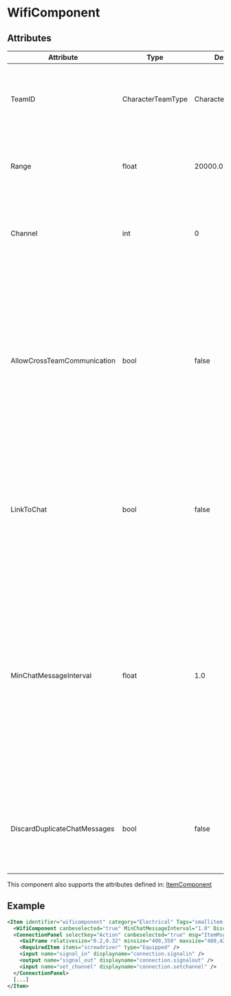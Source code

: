 # WifiComponent


## Attributes

| Attribute|Type|Default value|Description |
| ---|---|---|--- |
| TeamID|CharacterTeamType|CharacterTeamType.None|WiFi components can only communicate with components that have the same Team ID. |
| Range|float|20000.0|How close the recipient has to be to receive a signal from this WiFi component. |
| Channel|int|0|WiFi components can only communicate with components that use the same channel. |
| AllowCrossTeamCommunication|bool|false|Can the component communicate with wifi components in another team's submarine (e.g. enemy sub in Combat missions, respawn shuttle). Needs to be enabled on both the component transmitting the signal and the component receiving it. |
| LinkToChat|bool|false|If enabled, any signals received from another chat-linked wifi component are displayed as chat messages in the chatbox of the player holding the item. |
| MinChatMessageInterval|float|1.0|How many seconds have to pass between signals for a message to be displayed in the chatbox. Setting this to a very low value is not recommended, because it may cause an excessive amount of chat messages to be created if there are chat-linked wifi components that transmit a continuous signal. |
| DiscardDuplicateChatMessages|bool|false|If set to true, the component will only create chat messages when the received signal changes. |

This component also supports the attributes defined in: [ItemComponent](ItemComponent.md)


## Example
```xml
<Item identifier="wificomponent" category="Electrical" Tags="smallitem,signal" maxstacksize="8" cargocontaineridentifier="metalcrate" scale="0.5" impactsoundtag="impact_metal_light" isshootable="true">
  <WifiComponent canbeselected="true" MinChatMessageInterval="1.0" DiscardDuplicateChatMessages="true" />
  <ConnectionPanel selectkey="Action" canbeselected="true" msg="ItemMsgRewireScrewdriver" hudpriority="10">
    <GuiFrame relativesize="0.2,0.32" minsize="400,350" maxsize="480,420" anchor="Center" style="ConnectionPanel" />
    <RequiredItem items="screwdriver" type="Equipped" />
    <input name="signal_in" displayname="connection.signalin" />
    <output name="signal_out" displayname="connection.signalout" />
    <input name="set_channel" displayname="connection.setchannel" />
  </ConnectionPanel>
  [...]
</Item>
```

